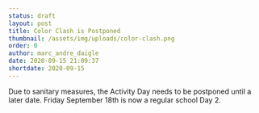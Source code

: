 ```yaml
---
status: draft
layout: post
title: Color Clash is Postponed
thumbnail: /assets/img/uploads/color-clash.png
order: 0
author: marc_andre_daigle
date: 2020-09-15 21:09:37
shortdate: 2020-09-15
---
```

Due to sanitary measures, the Activity Day needs to be postponed until a later date.  Friday September 18th is now a regular school Day 2.
